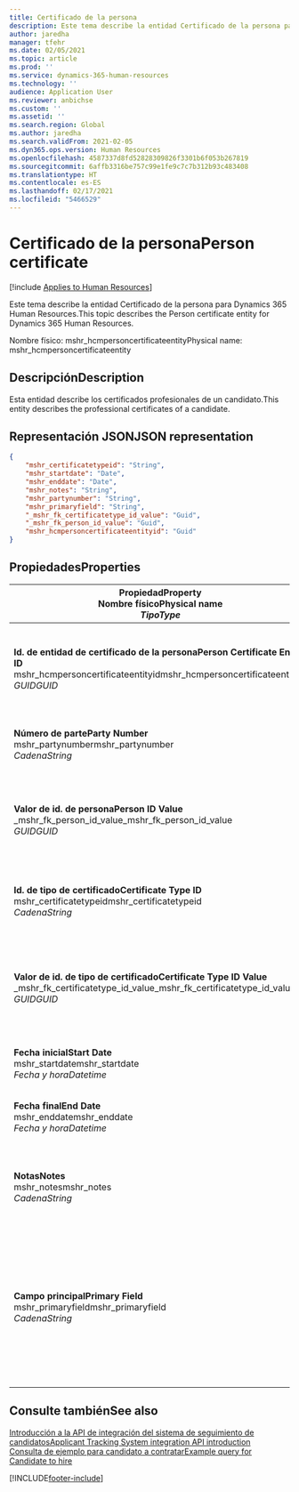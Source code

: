 ```yaml
---
title: Certificado de la persona
description: Este tema describe la entidad Certificado de la persona para Dynamics 365 Human Resources.
author: jaredha
manager: tfehr
ms.date: 02/05/2021
ms.topic: article
ms.prod: ''
ms.service: dynamics-365-human-resources
ms.technology: ''
audience: Application User
ms.reviewer: anbichse
ms.custom: ''
ms.assetid: ''
ms.search.region: Global
ms.author: jaredha
ms.search.validFrom: 2021-02-05
ms.dyn365.ops.version: Human Resources
ms.openlocfilehash: 4587337d8fd52828309826f3301b6f053b267819
ms.sourcegitcommit: 6affb3316be757c99e1fe9c7c7b312b93c483408
ms.translationtype: HT
ms.contentlocale: es-ES
ms.lasthandoff: 02/17/2021
ms.locfileid: "5466529"
---
```

# <a name="person-certificate"></a><span data-ttu-id="8ab52-103">Certificado de la persona</span><span class="sxs-lookup"><span data-stu-id="8ab52-103">Person certificate</span></span>

[!include [Applies to Human Resources](../includes/applies-to-hr.md)]

<span data-ttu-id="8ab52-104">Este tema describe la entidad Certificado de la persona para Dynamics 365 Human Resources.</span><span class="sxs-lookup"><span data-stu-id="8ab52-104">This topic describes the Person certificate entity for Dynamics 365 Human Resources.</span></span>

<span data-ttu-id="8ab52-105">Nombre físico: mshr_hcmpersoncertificateentity</span><span class="sxs-lookup"><span data-stu-id="8ab52-105">Physical name: mshr_hcmpersoncertificateentity</span></span>

## <a name="description"></a><span data-ttu-id="8ab52-106">Descripción</span><span class="sxs-lookup"><span data-stu-id="8ab52-106">Description</span></span>

<span data-ttu-id="8ab52-107">Esta entidad describe los certificados profesionales de un candidato.</span><span class="sxs-lookup"><span data-stu-id="8ab52-107">This entity describes the professional certificates of a candidate.</span></span>

## <a name="json-representation"></a><span data-ttu-id="8ab52-108">Representación JSON</span><span class="sxs-lookup"><span data-stu-id="8ab52-108">JSON representation</span></span>

```json
{
    "mshr_certificatetypeid": "String",
    "mshr_startdate": "Date",
    "mshr_enddate": "Date",
    "mshr_notes": "String",
    "mshr_partynumber": "String",
    "mshr_primaryfield": "String",
    "_mshr_fk_certificatetype_id_value": "Guid",
    "_mshr_fk_person_id_value": "Guid",
    "mshr_hcmpersoncertificateentityid": "Guid"
}
```

## <a name="properties"></a><span data-ttu-id="8ab52-109">Propiedades</span><span class="sxs-lookup"><span data-stu-id="8ab52-109">Properties</span></span>

| <span data-ttu-id="8ab52-110">Propiedad</span><span class="sxs-lookup"><span data-stu-id="8ab52-110">Property</span></span><br><span data-ttu-id="8ab52-111">**Nombre físico**</span><span class="sxs-lookup"><span data-stu-id="8ab52-111">**Physical name**</span></span><br><span data-ttu-id="8ab52-112">**_Tipo_**</span><span class="sxs-lookup"><span data-stu-id="8ab52-112">**_Type_**</span></span> | <span data-ttu-id="8ab52-113">Utilizar</span><span class="sxs-lookup"><span data-stu-id="8ab52-113">Use</span></span> | <span data-ttu-id="8ab52-114">Descripción</span><span class="sxs-lookup"><span data-stu-id="8ab52-114">Description</span></span> |
| --- | --- | --- |
| <span data-ttu-id="8ab52-115">**Id. de entidad de certificado de la persona**</span><span class="sxs-lookup"><span data-stu-id="8ab52-115">**Person Certificate Entity ID**</span></span><br><span data-ttu-id="8ab52-116">mshr_hcmpersoncertificateentityid</span><span class="sxs-lookup"><span data-stu-id="8ab52-116">mshr_hcmpersoncertificateentityid</span></span><br><span data-ttu-id="8ab52-117">*GUID*</span><span class="sxs-lookup"><span data-stu-id="8ab52-117">*GUID*</span></span> | <span data-ttu-id="8ab52-118">Solo lectura</span><span class="sxs-lookup"><span data-stu-id="8ab52-118">Read-only</span></span><br><span data-ttu-id="8ab52-119">Obligatorio</span><span class="sxs-lookup"><span data-stu-id="8ab52-119">Required</span></span> | <span data-ttu-id="8ab52-120">Identificador único generado por el sistema para el registro de entidad de certificado de la persona.</span><span class="sxs-lookup"><span data-stu-id="8ab52-120">System-generated unique identifier for the person certificate entity record.</span></span> |
| <span data-ttu-id="8ab52-121">**Número de parte**</span><span class="sxs-lookup"><span data-stu-id="8ab52-121">**Party Number**</span></span><br><span data-ttu-id="8ab52-122">mshr_partynumber</span><span class="sxs-lookup"><span data-stu-id="8ab52-122">mshr_partynumber</span></span><br><span data-ttu-id="8ab52-123">*Cadena*</span><span class="sxs-lookup"><span data-stu-id="8ab52-123">*String*</span></span> | <span data-ttu-id="8ab52-124">Leer/Escribir</span><span class="sxs-lookup"><span data-stu-id="8ab52-124">Read/write</span></span><br><span data-ttu-id="8ab52-125">Obligatorio</span><span class="sxs-lookup"><span data-stu-id="8ab52-125">Required</span></span> | <span data-ttu-id="8ab52-126">El id. de entidad (persona) del candidato.</span><span class="sxs-lookup"><span data-stu-id="8ab52-126">The party (person) ID of the candidate.</span></span> |
| <span data-ttu-id="8ab52-127">**Valor de id. de persona**</span><span class="sxs-lookup"><span data-stu-id="8ab52-127">**Person ID Value**</span></span><br><span data-ttu-id="8ab52-128">_mshr_fk_person_id_value</span><span class="sxs-lookup"><span data-stu-id="8ab52-128">_mshr_fk_person_id_value</span></span><br><span data-ttu-id="8ab52-129">*GUID*</span><span class="sxs-lookup"><span data-stu-id="8ab52-129">*GUID*</span></span> | <span data-ttu-id="8ab52-130">Solo lectura</span><span class="sxs-lookup"><span data-stu-id="8ab52-130">Read-only</span></span><br><span data-ttu-id="8ab52-131">Obligatorio</span><span class="sxs-lookup"><span data-stu-id="8ab52-131">Required</span></span><br><span data-ttu-id="8ab52-132">Clave externa: mshr_dirpersonentityid de mshr_dirpersonentity</span><span class="sxs-lookup"><span data-stu-id="8ab52-132">Foreign key: mshr_dirpersonentityid of mshr_dirpersonentity</span></span> | <span data-ttu-id="8ab52-133">Identificador único generado por el sistema de registro de entidad (persona) de la parte.</span><span class="sxs-lookup"><span data-stu-id="8ab52-133">The system-generated identifier of the party (person) entity record.</span></span> |
| <span data-ttu-id="8ab52-134">**Id. de tipo de certificado**</span><span class="sxs-lookup"><span data-stu-id="8ab52-134">**Certificate Type ID**</span></span><br><span data-ttu-id="8ab52-135">mshr_certificatetypeid</span><span class="sxs-lookup"><span data-stu-id="8ab52-135">mshr_certificatetypeid</span></span><br><span data-ttu-id="8ab52-136">*Cadena*</span><span class="sxs-lookup"><span data-stu-id="8ab52-136">*String*</span></span> | <span data-ttu-id="8ab52-137">Leer/Escribir</span><span class="sxs-lookup"><span data-stu-id="8ab52-137">Read/write</span></span><br><span data-ttu-id="8ab52-138">Obligatorio</span><span class="sxs-lookup"><span data-stu-id="8ab52-138">Required</span></span> |  <span data-ttu-id="8ab52-139">Identificador del tipo de certificado definido en Human Resources.</span><span class="sxs-lookup"><span data-stu-id="8ab52-139">The identifier of the certificate type defined in Human Resources.</span></span> |
| <span data-ttu-id="8ab52-140">**Valor de id. de tipo de certificado**</span><span class="sxs-lookup"><span data-stu-id="8ab52-140">**Certificate Type ID Value**</span></span><br><span data-ttu-id="8ab52-141">_mshr_fk_certificatetype_id_value</span><span class="sxs-lookup"><span data-stu-id="8ab52-141">_mshr_fk_certificatetype_id_value</span></span><br><span data-ttu-id="8ab52-142">*GUID*</span><span class="sxs-lookup"><span data-stu-id="8ab52-142">*GUID*</span></span> | <span data-ttu-id="8ab52-143">Solo lectura</span><span class="sxs-lookup"><span data-stu-id="8ab52-143">Read-only</span></span><br><span data-ttu-id="8ab52-144">Obligatorio</span><span class="sxs-lookup"><span data-stu-id="8ab52-144">Required</span></span><br><span data-ttu-id="8ab52-145">Clave externa: mshr_hcmcertificatetypeentityid de mshr_hcmcertificatetypeentity</span><span class="sxs-lookup"><span data-stu-id="8ab52-145">Foreign key: mshr_hcmcertificatetypeentityid of mshr_hcmcertificatetypeentity</span></span> | <span data-ttu-id="8ab52-146">Identificador único generado por el sistema del tipo de certificado de la entidad asociada.</span><span class="sxs-lookup"><span data-stu-id="8ab52-146">System-generated unique identifier of the certificate type in the associated entity.</span></span> |
| <span data-ttu-id="8ab52-147">**Fecha inicial**</span><span class="sxs-lookup"><span data-stu-id="8ab52-147">**Start Date**</span></span><br><span data-ttu-id="8ab52-148">mshr_startdate</span><span class="sxs-lookup"><span data-stu-id="8ab52-148">mshr_startdate</span></span><br><span data-ttu-id="8ab52-149">*Fecha y hora*</span><span class="sxs-lookup"><span data-stu-id="8ab52-149">*Datetime*</span></span> | <span data-ttu-id="8ab52-150">Leer/Escribir</span><span class="sxs-lookup"><span data-stu-id="8ab52-150">Read/write</span></span><br><span data-ttu-id="8ab52-151">Obligatorio</span><span class="sxs-lookup"><span data-stu-id="8ab52-151">Required</span></span> | <span data-ttu-id="8ab52-152">La fecha en la que se emitió el certificado.</span><span class="sxs-lookup"><span data-stu-id="8ab52-152">The date at which the certificate was issued.</span></span> |
| <span data-ttu-id="8ab52-153">**Fecha final**</span><span class="sxs-lookup"><span data-stu-id="8ab52-153">**End Date**</span></span><br><span data-ttu-id="8ab52-154">mshr_enddate</span><span class="sxs-lookup"><span data-stu-id="8ab52-154">mshr_enddate</span></span><br><span data-ttu-id="8ab52-155">*Fecha y hora*</span><span class="sxs-lookup"><span data-stu-id="8ab52-155">*Datetime*</span></span> | <span data-ttu-id="8ab52-156">Leer/Escribir</span><span class="sxs-lookup"><span data-stu-id="8ab52-156">Read/write</span></span><br><span data-ttu-id="8ab52-157">Opcional</span><span class="sxs-lookup"><span data-stu-id="8ab52-157">Optional</span></span> | <span data-ttu-id="8ab52-158">La fecha en la que expirará el certificado.</span><span class="sxs-lookup"><span data-stu-id="8ab52-158">The date at which the certificate will expire.</span></span> |
| <span data-ttu-id="8ab52-159">**Notas**</span><span class="sxs-lookup"><span data-stu-id="8ab52-159">**Notes**</span></span><br><span data-ttu-id="8ab52-160">mshr_notes</span><span class="sxs-lookup"><span data-stu-id="8ab52-160">mshr_notes</span></span><br><span data-ttu-id="8ab52-161">*Cadena*</span><span class="sxs-lookup"><span data-stu-id="8ab52-161">*String*</span></span> | <span data-ttu-id="8ab52-162">Leer/Escribir</span><span class="sxs-lookup"><span data-stu-id="8ab52-162">Read/write</span></span><br><span data-ttu-id="8ab52-163">Opcional</span><span class="sxs-lookup"><span data-stu-id="8ab52-163">Optional</span></span> | <span data-ttu-id="8ab52-164">Notas para los técnicos de selección de personal y los responsables de contratación.</span><span class="sxs-lookup"><span data-stu-id="8ab52-164">Notes for use by hiring managers and recruiters.</span></span> |
| <span data-ttu-id="8ab52-165">**Campo principal**</span><span class="sxs-lookup"><span data-stu-id="8ab52-165">**Primary Field**</span></span><br><span data-ttu-id="8ab52-166">mshr_primaryfield</span><span class="sxs-lookup"><span data-stu-id="8ab52-166">mshr_primaryfield</span></span><br><span data-ttu-id="8ab52-167">*Cadena*</span><span class="sxs-lookup"><span data-stu-id="8ab52-167">*String*</span></span> | <span data-ttu-id="8ab52-168">Solo lectura</span><span class="sxs-lookup"><span data-stu-id="8ab52-168">Read-only</span></span><br><span data-ttu-id="8ab52-169">Obligatorio</span><span class="sxs-lookup"><span data-stu-id="8ab52-169">Required</span></span> |  <span data-ttu-id="8ab52-170">Campo que se utilizará como identificador principal del registro de entidad.</span><span class="sxs-lookup"><span data-stu-id="8ab52-170">Field to be used as an identifier of the entity record.</span></span> <span data-ttu-id="8ab52-171">Combinación de número de entidad, id. de tipo de certificado y fecha de inicio.</span><span class="sxs-lookup"><span data-stu-id="8ab52-171">Combination of party number, certificate type ID, and start date.</span></span> |

## <a name="see-also"></a><span data-ttu-id="8ab52-172">Consulte también</span><span class="sxs-lookup"><span data-stu-id="8ab52-172">See also</span></span>

[<span data-ttu-id="8ab52-173">Introducción a la API de integración del sistema de seguimiento de candidatos</span><span class="sxs-lookup"><span data-stu-id="8ab52-173">Applicant Tracking System integration API introduction</span></span>](hr-admin-integration-ats-api-introduction.md)<br>
[<span data-ttu-id="8ab52-174">Consulta de ejemplo para candidato a contratar</span><span class="sxs-lookup"><span data-stu-id="8ab52-174">Example query for Candidate to hire</span></span>](hr-admin-integration-ats-api-candidate-to-hire-example-query.md)



[!INCLUDE[footer-include](../includes/footer-banner.md)]